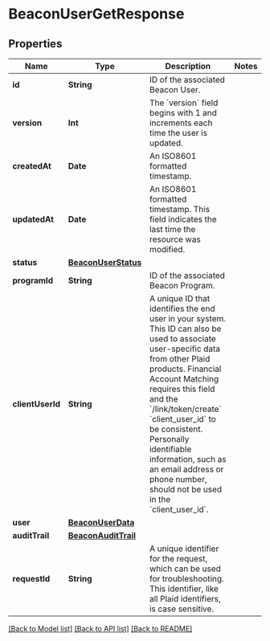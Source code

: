 # BeaconUserGetResponse

## Properties
Name | Type | Description | Notes
------------ | ------------- | ------------- | -------------
**id** | **String** | ID of the associated Beacon User. | 
**version** | **Int** | The &#x60;version&#x60; field begins with 1 and increments each time the user is updated. | 
**createdAt** | **Date** | An ISO8601 formatted timestamp. | 
**updatedAt** | **Date** | An ISO8601 formatted timestamp. This field indicates the last time the resource was modified. | 
**status** | [**BeaconUserStatus**](BeaconUserStatus.md) |  | 
**programId** | **String** | ID of the associated Beacon Program. | 
**clientUserId** | **String** | A unique ID that identifies the end user in your system. This ID can also be used to associate user-specific data from other Plaid products. Financial Account Matching requires this field and the &#x60;/link/token/create&#x60; &#x60;client_user_id&#x60; to be consistent. Personally identifiable information, such as an email address or phone number, should not be used in the &#x60;client_user_id&#x60;. | 
**user** | [**BeaconUserData**](BeaconUserData.md) |  | 
**auditTrail** | [**BeaconAuditTrail**](BeaconAuditTrail.md) |  | 
**requestId** | **String** | A unique identifier for the request, which can be used for troubleshooting. This identifier, like all Plaid identifiers, is case sensitive. | 

[[Back to Model list]](../README.md#documentation-for-models) [[Back to API list]](../README.md#documentation-for-api-endpoints) [[Back to README]](../README.md)


